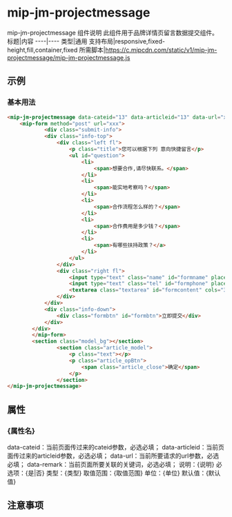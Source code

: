 # mip-jm-projectmessage

mip-jm-projectmessage 组件说明
此组件用于品牌详情页留言数据提交组件。
标题|内容
----|----
类型|通用
支持布局|responsive,fixed-height,fill,container,fixed
所需脚本|https://c.mipcdn.com/static/v1/mip-jm-projectmessage/mip-jm-projectmessage.js

## 示例

### 基本用法
```html
<mip-jm-projectmessage data-cateid="13" data-articleid="13" data-url="xxx/Article/consult" data-remark="新闻资讯留言">
    <mip-form method="post" url="xxx">
			<div class="submit-info">
			<div class="info-top">
				<div class="left fl">
					<p class="title">您可以根据下列 意向快捷留言</p>
					<ul id="question">
						<li>
							<span>想要合作,请尽快联系。</span>
						</li>
						<li>
							<span>能实地考察吗？</span>
						</li>
						<li>
							<span>合作流程怎么样的？</span>
						</li>
						<li>
							<span>合作费用是多少钱？</span>
						</li>
						<li>
							<span>有哪些扶持政策？</a>
						</li>
					</ul>
				</div>
				<div class="right fl">
					<input type="text" class="name" id="formname" placeholder="姓名">
					<input type="text" class="tel" id="formphone" placeholder="联系方式">
					<textarea class="textarea" id="formcontent" cols="30" rows="10" placeholder="留言"></textarea>
				</div>
			</div>
			<div class="info-down">
				<div class="formbtn" id="formbtn">立即提交</div>
			</div>
		</div>
		</mip-form>
		<section class="model_bg"></section>
				<section class="article_model">
					<p class="text"></p>
					<p class="article_opBtn">
						<span class="article_close">确定</span>
					</p>
				</section>
</mip-jm-projectmessage>
```

## 属性

### {属性名}
data-cateid：当前页面传过来的cateid参数，必选必填；
data-articleid：当前页面传过来的articleid参数，必选必填；
data-url：当前所要请求的url参数，必选必填；
data-remark：当前页面所要关联的关键词，必选必填；
说明：{说明}
必选项：{是|否}
类型：{类型}
取值范围：{取值范围}
单位：{单位}
默认值：{默认值}

## 注意事项

